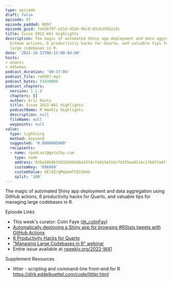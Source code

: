 ```yaml
---
type: episode
draft: false
episode: 97
episode_padded: 0097
episode_guid: 7a92bf97-e21d-41bb-9bc0-03cb1d5b2a3c
title: Issue 2022-W41 Highlights
description: The magic of automated Shiny app deployment and data aggregation using
  GitHub actions, 6 productivity hacks for Quarto, and valuable tips for managing
  large codebases in R.
date: '2022-10-12T06:15:00-04:00'
hosts:
- enantz
- mthomas
podcast_duration: '00:37:06'
podcast_file: rwh097.mp3
podcast_bytes: 53439006
podcast_chapters:
  version: 1.1.0
  chapters: []
  author: Eric Nantz
  title: Issue 2022-W41 Highlights
  podcastName: R Weekly Highlights
  description: null
  fileName: null
  waypoints: null
value:
  type: lightning
  method: keysend
  suggested: '0.0000005000'
  recipients:
  - name: rpodcast@getalby.com
    type: node
    address: 030a58b8653d32b99200a2334cfe913e51dc7d155aa0116c176657a4f1722677a3
    customKey: '696969'
    customValue: 0El4ZrgMqGemTCECGkUG
    split: '100'
---
```

The magic of automated Shiny app deployment and data aggregation using GitHub actions, 6 productivity hacks for Quarto, and valuable tips for managing large codebases in R.

Episode Links

-   This week's curator: Colin Faye (<a href="https://twitter.com/_colinfay" rel="nofollow">@_colinFay</a>)
-   <a href="https://nrennie.rbind.io/blog/2022-10-05-automatically-deploying-a-shiny-app-for-browsing-rstats-tweets-with-github-actions/" rel="nofollow">Automatically deploying a Shiny app for browsing #RStats tweets with GitHub Actions</a>
-   <a href="https://www.rstudio.com/blog/6-productivity-hacks-for-quarto/" rel="nofollow">6 Productivity Hacks for Quarto</a>
-   <a href="https://www.activityinfo.org/support/webinars/2022-10-06-managing-large-codebases-in-R.html" rel="nofollow">"Managing Large Codebases in R" webinar</a>
-   Entire issue available at <a href="https://rweekly.org/2022-W41.html" rel="nofollow">rweekly.org/2022-W41</a>

Supplement Resources

-   littler - scripting and command-line front-end for R <a href="https://dirk.eddelbuettel.com/code/littler.html" rel="nofollow">https://dirk.eddelbuettel.com/code/littler.html</a>
